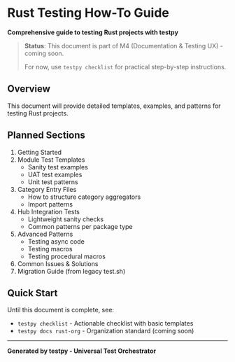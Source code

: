 # Rust Testing How-To Guide

**Comprehensive guide to testing Rust projects with testpy**

> **Status**: This document is part of M4 (Documentation & Testing UX) - coming soon.
>
> For now, use `testpy checklist` for practical step-by-step instructions.

## Overview

This document will provide detailed templates, examples, and patterns for testing Rust projects.

## Planned Sections

1. Getting Started
2. Module Test Templates
   - Sanity test examples
   - UAT test examples
   - Unit test patterns
3. Category Entry Files
   - How to structure category aggregators
   - Import patterns
4. Hub Integration Tests
   - Lightweight sanity checks
   - Common patterns per package type
5. Advanced Patterns
   - Testing async code
   - Testing macros
   - Testing procedural macros
6. Common Issues & Solutions
7. Migration Guide (from legacy test.sh)

## Quick Start

Until this document is complete, see:
- `testpy checklist` - Actionable checklist with basic templates
- `testpy docs rust-org` - Organization standard (coming soon)

---

**Generated by testpy - Universal Test Orchestrator**
